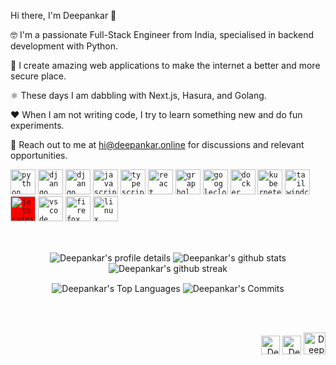 Hi there, I'm Deepankar 👋

:nerd_face: I'm a passionate Full-Stack Engineer from India, specialised in backend development with Python.

🔐 I create amazing web applications to make the internet a better and more secure place. 

⚛️ These days I am dabbling with Next.js, Hasura, and Golang.

❤️ When I am not writing code, I try to learn something new and do fun experiments.

🤝 Reach out to me at hi@deepankar.online for discussions and relevant opportunities.


<code><img height="40" alt="python" src="https://cdn.jsdelivr.net/gh/devicons/devicon/icons/python/python-original.svg"></code>
<code><img height="40" alt="django" src="https://user-images.githubusercontent.com/29166153/177046460-2e2d8dfe-4521-4bc6-a349-3429e74fd2cc.svg"></code>
<code><img height="40" alt="django" src="https://cdn.jsdelivr.net/gh/devicons/devicon/icons/fastapi/fastapi-original.svg"></code>
<code><img height="40" alt="javascript" src="https://cdn.jsdelivr.net/gh/devicons/devicon/icons/javascript/javascript-original.svg"></code>
<code><img height="40" alt="typescript" src="https://cdn.jsdelivr.net/gh/devicons/devicon/icons/typescript/typescript-original.svg"></code>
<code><img height="40" alt="react" src="https://cdn.jsdelivr.net/gh/devicons/devicon/icons/react/react-original.svg"></code>
<code><img height="40" alt="graphql" src="https://cdn.jsdelivr.net/gh/devicons/devicon/icons/graphql/graphql-plain.svg"></code>
<code><img height="40" alt="googlecloud" src="https://cdn.jsdelivr.net/gh/devicons/devicon/icons/googlecloud/googlecloud-original.svg"></code>
<code><img height="40" alt="docker" src="https://cdn.jsdelivr.net/gh/devicons/devicon/icons/docker/docker-original.svg"></code>
<code><img height="40" alt="kubernetes" src="https://cdn.jsdelivr.net/gh/devicons/devicon/icons/kubernetes/kubernetes-plain.svg"></code>
<code><img height="40" alt="tailwindcss" src="https://cdn.jsdelivr.net/gh/devicons/devicon/icons/tailwindcss/tailwindcss-plain.svg"></code>
<code><img height="40" alt="jetbrains" style="background-color:red" src="https://cdn.jsdelivr.net/gh/devicons/devicon/icons/jetbrains/jetbrains-original.svg"></code>
<code><img height="40" alt="vscode" src="https://cdn.jsdelivr.net/gh/devicons/devicon/icons/vscode/vscode-original.svg"></code>
<code><img height="40" alt="firefox" src="https://cdn.jsdelivr.net/gh/devicons/devicon/icons/firefox/firefox-original.svg"></code>
<code><img height="40" alt="linux" src="https://cdn.jsdelivr.net/gh/devicons/devicon/icons/linux/linux-original.svg"></code>

<br />

<p align="middle">
  <img align="center" width="auto" src="https://github-profile-summary-cards.vercel.app/api/cards/profile-details?username=cquark7&theme=radical" alt="Deepankar's profile details" />
  
  <img align="center" src="https://github-readme-stats.vercel.app/api?username=cquark7&theme=radical&count_private=true&include_all_commits=true&show_icons=true&hide_border=true&custom_title=Stats" alt="Deepankar's github stats" />
  
  <img align="center" src="https://github-readme-streak-stats.herokuapp.com/?user=cquark7&theme=radical&hide_border=true" alt="Deepankar's github streak" />
  
  <div align="middle">
  <img align="center" src="https://github-profile-summary-cards.vercel.app/api/cards/repos-per-language?username=cquark7&theme=radical" alt="Deepankar's Top Languages" />
  
  <img align="center" src="https://github-profile-summary-cards.vercel.app/api/cards/productive-time?username=cquark7&theme=radical&utcOffset=0" alt="Deepankar's Commits" />
</div>
</p>


<br />
<br />

<p align="right">
<a href="https://www.linkedin.com/in/deepankar-sharma/">
  <img alt="Deepankar Sharma | LinkedIn" width="30px" src="https://cdn.jsdelivr.net/gh/devicons/devicon/icons/linkedin/linkedin-original.svg" /></a>
 
 <a href="https://twitter.com/geeky_lad/">
  <img alt="Deepankar Sharma | Twitter" width="30px" src="https://cdn.jsdelivr.net/gh/devicons/devicon/icons/twitter/twitter-original.svg" /></a>

<a href="mailto:hi@deepankar.online">
  <img alt="Deepankar Sharma | Email" height="35px" src="https://user-images.githubusercontent.com/29166153/177058853-7d5d6f7a-7053-4b3b-bf15-a03044ff8620.png" /></a>
</p>


 
